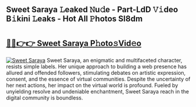 ## Sweet Saraya 𝙻eaked 𝙽u𝚍e - Part-LdD 𝚅𝚒deo B𝚒kini 𝙻eaks - Hot All 𝙿hotos SI8dm

# <h2><a href="http://ld0dqd.urlbe.top/?page=Sweet+Saraya">🔗🔗👉👉 Sweet Saraya P𝚑oto𝚜Vid𝚎o</a></h2>

[![Sweet Saraya](https://i.imgur.com/eBuTRDB.gif)](http://ld0dqd.urlbe.top/?page=Sweet+Saraya)
Sweet Saraya, an enigmatic and multifaceted character, resists simple labels. Her unique approach to building a web presence has allured and offended followers, stimulating debates on artistic expression, consent, and the essence of virtual communities. Despite the uncertainty of her next actions, her impact on the virtual world is profound. Fueled by unyielding resolve and undeniable enchantment, Sweet Saraya reach in the digital community is boundless.
